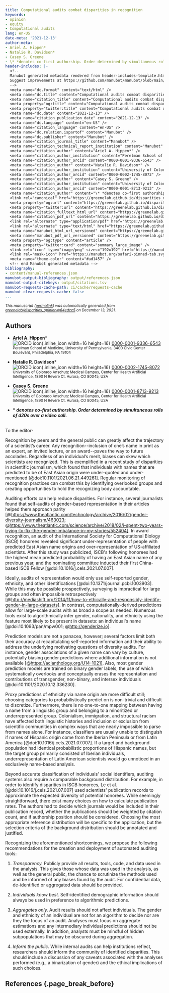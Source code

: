 ```yaml
---
title: Computational audits combat disparities in recognition
keywords:
- opinion
- equity
- Computational audits
lang: en-US
date-meta: '2021-12-13'
author-meta:
- Ariel A. Hippen*
- Natalie R. Davidson*
- Casey S. Greene
- \* *denotes co-first authorship. Order determined by simultaneous rolls of d20s over a video call.*
header-includes: |-
  <!--
  Manubot generated metadata rendered from header-includes-template.html.
  Suggest improvements at https://github.com/manubot/manubot/blob/main/manubot/process/header-includes-template.html
  -->
  <meta name="dc.format" content="text/html" />
  <meta name="dc.title" content="Computational audits combat disparities in recognition" />
  <meta name="citation_title" content="Computational audits combat disparities in recognition" />
  <meta property="og:title" content="Computational audits combat disparities in recognition" />
  <meta property="twitter:title" content="Computational audits combat disparities in recognition" />
  <meta name="dc.date" content="2021-12-13" />
  <meta name="citation_publication_date" content="2021-12-13" />
  <meta name="dc.language" content="en-US" />
  <meta name="citation_language" content="en-US" />
  <meta name="dc.relation.ispartof" content="Manubot" />
  <meta name="dc.publisher" content="Manubot" />
  <meta name="citation_journal_title" content="Manubot" />
  <meta name="citation_technical_report_institution" content="Manubot" />
  <meta name="citation_author" content="Ariel A. Hippen*" />
  <meta name="citation_author_institution" content="Perelman School of Medicine, University of Pennsylvania, 3400 Civic Center Boulevard, Philadelphia, PA 19104" />
  <meta name="citation_author_orcid" content="0000-0001-9336-6543" />
  <meta name="citation_author" content="Natalie R. Davidson*" />
  <meta name="citation_author_institution" content="University of Colorado Anschutz Medical Campus, Center for Health Artificial Intelligence, 1890 N Revere Ct. Aurora, CO 80045, USA" />
  <meta name="citation_author_orcid" content="0000-0002-1745-8072" />
  <meta name="citation_author" content="Casey S. Greene" />
  <meta name="citation_author_institution" content="University of Colorado Anschutz Medical Campus, Center for Health Artificial Intelligence, 1890 N Revere Ct. Aurora, CO 80045, USA" />
  <meta name="citation_author_orcid" content="0000-0001-8713-9213" />
  <meta name="citation_author" content="\* *denotes co-first authorship. Order determined by simultaneous rolls of d20s over a video call.*" />
  <link rel="canonical" href="https://greenelab.github.io/disparities_opinion/" />
  <meta property="og:url" content="https://greenelab.github.io/disparities_opinion/" />
  <meta property="twitter:url" content="https://greenelab.github.io/disparities_opinion/" />
  <meta name="citation_fulltext_html_url" content="https://greenelab.github.io/disparities_opinion/" />
  <meta name="citation_pdf_url" content="https://greenelab.github.io/disparities_opinion/manuscript.pdf" />
  <link rel="alternate" type="application/pdf" href="https://greenelab.github.io/disparities_opinion/manuscript.pdf" />
  <link rel="alternate" type="text/html" href="https://greenelab.github.io/disparities_opinion/v/64edcc5e86388af8271920acebb51c5a7ecc91bc/" />
  <meta name="manubot_html_url_versioned" content="https://greenelab.github.io/disparities_opinion/v/64edcc5e86388af8271920acebb51c5a7ecc91bc/" />
  <meta name="manubot_pdf_url_versioned" content="https://greenelab.github.io/disparities_opinion/v/64edcc5e86388af8271920acebb51c5a7ecc91bc/manuscript.pdf" />
  <meta property="og:type" content="article" />
  <meta property="twitter:card" content="summary_large_image" />
  <link rel="icon" type="image/png" sizes="192x192" href="https://manubot.org/favicon-192x192.png" />
  <link rel="mask-icon" href="https://manubot.org/safari-pinned-tab.svg" color="#ad1457" />
  <meta name="theme-color" content="#ad1457" />
  <!-- end Manubot generated metadata -->
bibliography:
- content/manual-references.json
manubot-output-bibliography: output/references.json
manubot-output-citekeys: output/citations.tsv
manubot-requests-cache-path: ci/cache/requests-cache
manubot-clear-requests-cache: false
...
```







<small><em>
This manuscript
([permalink](https://greenelab.github.io/disparities_opinion/v/64edcc5e86388af8271920acebb51c5a7ecc91bc/))
was automatically generated
from [greenelab/disparities_opinion@64edcc5](https://github.com/greenelab/disparities_opinion/tree/64edcc5e86388af8271920acebb51c5a7ecc91bc)
on December 13, 2021.
</em></small>

## Authors



+ **Ariel A. Hippen***<br>
    ![ORCID icon](images/orcid.svg){.inline_icon width=16 height=16}
    [0000-0001-9336-6543](https://orcid.org/0000-0001-9336-6543)<br>
  <small>
     Perelman School of Medicine, University of Pennsylvania, 3400 Civic Center Boulevard, Philadelphia, PA 19104
  </small>

+ **Natalie R. Davidson***<br>
    ![ORCID icon](images/orcid.svg){.inline_icon width=16 height=16}
    [0000-0002-1745-8072](https://orcid.org/0000-0002-1745-8072)<br>
  <small>
     University of Colorado Anschutz Medical Campus, Center for Health Artificial Intelligence, 1890 N Revere Ct. Aurora, CO 80045, USA
  </small>

+ **Casey S. Greene**<br>
    ![ORCID icon](images/orcid.svg){.inline_icon width=16 height=16}
    [0000-0001-8713-9213](https://orcid.org/0000-0001-8713-9213)<br>
  <small>
     University of Colorado Anschutz Medical Campus, Center for Health Artificial Intelligence, 1890 N Revere Ct. Aurora, CO 80045, USA
  </small>

+ **\* *denotes co-first authorship. Order determined by simultaneous rolls of d20s over a video call.***<br><br>
  <small>
  </small>



To the editor-

Recognition by peers and the general public can greatly affect the trajectory of a scientist’s career.
  Any recognition--inclusion of one’s name in print as an expert, an invited lecture, or an award--paves the way to future accolades.
  Regardless of an individual’s merit, biases can skew which scientists are recognized.
  This is exemplified in a recent study of disparities in scientific journalism, which found that individuals with names that are predicted to be of East Asian origin were under-quoted and under-mentioned [@doi:10.1101/2021.06.21.449261].
  Regular monitoring of recognition practices can combat this by identifying overlooked groups and creating opportunities to hold the recognizing body accountable.

Auditing efforts can help reduce disparities.
  For instance, several journalists found that self-audits of gender-based representation in their articles helped them approach parity [@https://www.theatlantic.com/technology/archive/2016/02/gender-diversity-journalism/463023; @https://www.theatlantic.com/science/archive/2018/02/i-spent-two-years-trying-to-fix-the-gender-imbalance-in-my-stories/552404].
  In award recognition, an audit of the International Society for Computational Biology (ISCB) honorees revealed significant under-representation of people with predicted East Asian name origins and over-representation of US-affiliated scientists.
  After this study was publicized, ISCB's following honorees had the highest mean predicted probability of having an East Asian name of any previous year, and the nominating committee inducted their first China-based ISCB Fellow [@doi:10.1016/j.cels.2021.07.007].

Ideally, audits of representation would only use self-reported gender, ethnicity, and other identifications [@doi:10.1371/journal.pcbi.1003903].
  While this may be possible prospectively, surveying is impractical for large groups and often impossible retrospectively [@http://mediashift.org/2014/11/how-to-ethically-and-responsibly-identify-gender-in-large-datasets].
  In contrast, computationally-derived predictions allow for large-scale audits with as broad a scope as needed.
  Numerous tools exist to algorithmically infer gender, nationality, and ethnicity using the feature most likely to be present in datasets: an individual's name [@doi:10.1093/pan/mpw001; @http://genderize.io].

Prediction models are not a panacea, however; several factors limit both their accuracy at recapitulating self-reported information and their ability to address the underlying motivating questions of diversity audits.
  For instance, gender associations of a given name can vary by culture, potentially biasing gender predictions where additional information is not available [@https://aclanthology.org/U14-1021].
  Also, most gender prediction models are trained on binary gender labels, the use of which systematically overlooks and conceptually erases the representation and contributions of transgender, non-binary, and intersex individuals [@doi:10.1101/2020.10.12.336230].

Proxy predictions of ethnicity via name origin are more difficult still; choosing categories to probabilistically predict on is non-trivial and difficult to discretize.
  Furthermore, there is no one-to-one mapping between having a name from a linguistic group and belonging to a minoritized or underrepresented group.
  Colonialism, immigration, and structural racism have affected both linguistic histories and inclusion or exclusion from scientific communities in complex ways that are nearly impossible to parse from names alone.
  For instance, classifiers are usually unable to distinguish if names of Hispanic origin come from the Iberian Peninsula or from Latin America [@doi:10.1016/j.cels.2021.07.007].
  If a target and background population had identical probabilistic proportions of Hispanic names, but the target group primarily consisted of Iberian individuals, underrepresentation of Latin American scientists would go unnoticed in an exclusively name-based analysis.

Beyond accurate classification of individuals' social identifiers, auditing systems also require a comparable background distribution.
  For example, in order to identify disparities in ISCB honorees, Le et al. [@doi:10.1016/j.cels.2021.07.007] used scientists' publication records to approximate the expected diversity of potential honorees.
  While seemingly straightforward, there exist many choices on how to calculate publication rates. 
  The authors had to decide which journals would be included in their publication record, whether the publications should be weighted by citation count, and if authorship position should be considered.
  Choosing the most appropriate reference distribution will be specific to the application, but the selection criteria of the background distribution should be annotated and justified.

Recognizing the aforementioned shortcomings, we propose the following recommendations for the creation and deployment of automated auditing tools:

  1. *Transparency.* Publicly provide all results, tools, code, and data used in the analysis.
  This gives those whose data was used in the analysis, as well as the general public, the chance to scrutinize the methods used and be informed of any biases found by the audit.
  For confidential data, de-identified or aggregated data should be provided.

  2. *Individuals know best.* Self-identified demographic information should always be used in preference to algorithmic predictions.

  3. *Aggregates only.* Audit results should not affect individuals.
  The gender and ethnicity of an individual are not for an algorithm to decide nor are they the focus of an audit.
  Analyses must focus on aggregate estimations and any intermediary individual predictions should not be used externally.
  In addition, analysts must be mindful of hidden subpopulations that may be obscured during aggregation.

  4. *Inform the public.* While internal audits can help institutions reflect, researchers should inform the community of identified disparities.
  This should include a discussion of any caveats associated with the analyses performed (e.g., a binarization of gender) and the ethical implications of such choices.


## References {.page_break_before}

<!-- Explicitly insert bibliography here -->
<div id="refs"></div>
